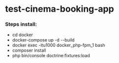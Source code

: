 # test-cinema-booking-app
### Steps install:
<ul>
    <li>cd docker</li>
    <li>docker-compose up -d --build</li>
    <li>docker exec -itu1000 docker_php-fpm_1 bash</li>
    <li>composer install</li>
    <li>php bin/console doctrine:fixtures:load</li>
</ul>
